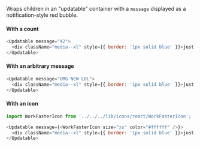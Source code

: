 Wraps children in an "updatable" container with a `message` displayed as a
notification-style red bubble.

#### With a count

```js
<Updatable message="42">
  <div className="media--xl" style={{ border: '1px solid blue' }}>just a div, but could be anything</div>
</Updatable>
```

#### With an arbitrary message

```js
<Updatable message="OMG NEW LOL">
  <div className="media--xl" style={{ border: '1px solid blue' }}>just a div, but could be anything</div>
</Updatable>
```

#### With an icon

```js
import WorkFasterIcon from '../../../lib/icons/react/WorkFasterIcon';

<Updatable message={<WorkFasterIcon size="xs" color="#ffffff" />}>
  <div className="media--xl" style={{ border: '1px solid blue' }}>just a div, but could be anything</div>
</Updatable>
```
